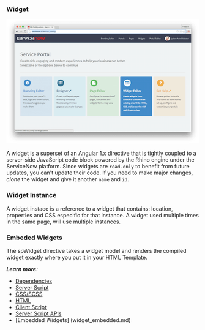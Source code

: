 ### Widget

![Widget Editor](/assets/home/sp-home.png)

A widget is a superset of an Angular 1.x directive that is tightly coupled to a server-side JavaScript code block powered by the Rhino engine under the ServiceNow platform.
Since widgets are `read-only` to benefit from future updates, you can't update their code. If you need to make major changes,
*clone* the widget and give it another `name` and `id`.

### Widget Instance
A widget instace is a reference to a widget that contains: location, properties and CSS especific for that instance. A widget used multiple times in the same page, will use multiple instances.


### Embeded Widgets
The spWidget directive takes a widget model and renders the compiled widget exactly where you put it in your HTML Template. 

***Learn more:***

  - [Dependencies](widget_dependencies.md)
  - [Server Script](widget_server_script.md)
  - [CSS/SCSS](css.md)
  - [HTML](widget_html.md)
  - [Client Script](widget_client_script.md)
  - [Server Script APIs](widget_server_script_apis.md)
  - [Embedded Widgets] (widget_embedded.md)
